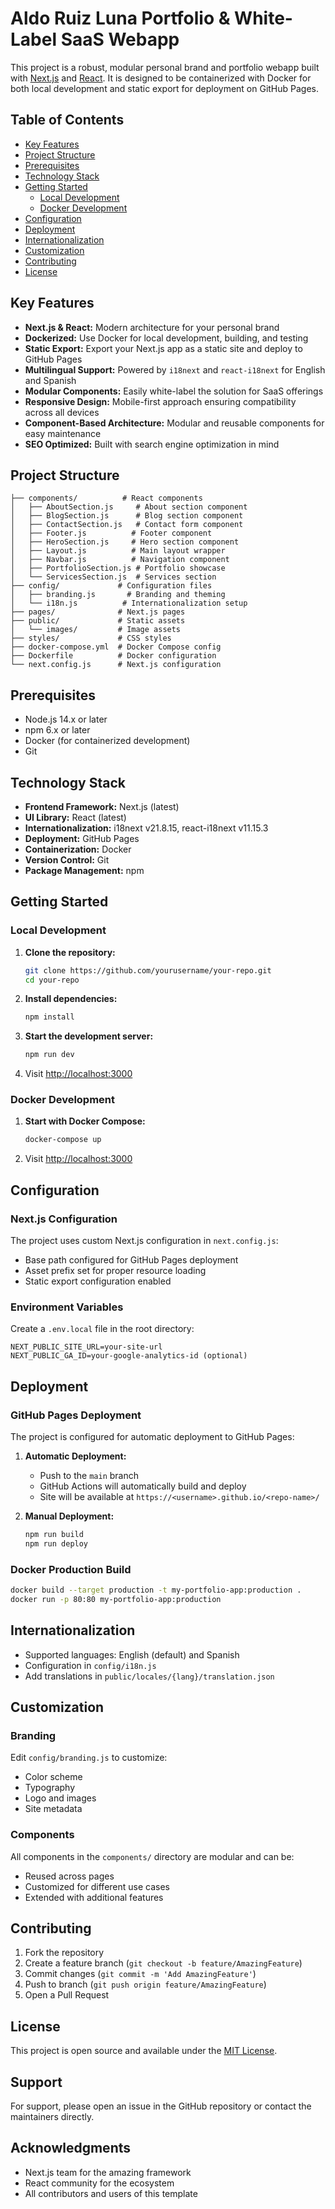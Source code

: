 # Aldo Ruiz Luna Portfolio & White-Label SaaS Webapp

This project is a robust, modular personal brand and portfolio webapp built with [Next.js](https://nextjs.org/) and [React](https://reactjs.org/). It is designed to be containerized with Docker for both local development and static export for deployment on GitHub Pages.

## Table of Contents
- [Key Features](#key-features)
- [Project Structure](#project-structure)
- [Prerequisites](#prerequisites)
- [Technology Stack](#technology-stack)
- [Getting Started](#getting-started)
  - [Local Development](#local-development)
  - [Docker Development](#docker-development)
- [Configuration](#configuration)
- [Deployment](#deployment)
- [Internationalization](#internationalization)
- [Customization](#customization)
- [Contributing](#contributing)
- [License](#license)

## Key Features
- **Next.js & React:** Modern architecture for your personal brand
- **Dockerized:** Use Docker for local development, building, and testing
- **Static Export:** Export your Next.js app as a static site and deploy to GitHub Pages
- **Multilingual Support:** Powered by `i18next` and `react-i18next` for English and Spanish
- **Modular Components:** Easily white-label the solution for SaaS offerings
- **Responsive Design:** Mobile-first approach ensuring compatibility across all devices
- **Component-Based Architecture:** Modular and reusable components for easy maintenance
- **SEO Optimized:** Built with search engine optimization in mind

## Project Structure
```
├── components/          # React components
│   ├── AboutSection.js     # About section component
│   ├── BlogSection.js      # Blog section component
│   ├── ContactSection.js   # Contact form component
│   ├── Footer.js          # Footer component
│   ├── HeroSection.js     # Hero section component
│   ├── Layout.js          # Main layout wrapper
│   ├── Navbar.js          # Navigation component
│   ├── PortfolioSection.js # Portfolio showcase
│   └── ServicesSection.js  # Services section
├── config/             # Configuration files
│   ├── branding.js       # Branding and theming
│   └── i18n.js          # Internationalization setup
├── pages/              # Next.js pages
├── public/             # Static assets
│   └── images/         # Image assets
├── styles/             # CSS styles
├── docker-compose.yml  # Docker Compose config
├── Dockerfile          # Docker configuration
└── next.config.js      # Next.js configuration
```

## Prerequisites
- Node.js 14.x or later
- npm 6.x or later
- Docker (for containerized development)
- Git

## Technology Stack
- **Frontend Framework:** Next.js (latest)
- **UI Library:** React (latest)
- **Internationalization:** i18next v21.8.15, react-i18next v11.15.3
- **Deployment:** GitHub Pages
- **Containerization:** Docker
- **Version Control:** Git
- **Package Management:** npm

## Getting Started

### Local Development
1. **Clone the repository:**
   ```bash
   git clone https://github.com/yourusername/your-repo.git
   cd your-repo
   ```

2. **Install dependencies:**
   ```bash
   npm install
   ```

3. **Start the development server:**
   ```bash
   npm run dev
   ```

4. Visit [http://localhost:3000](http://localhost:3000)

### Docker Development
1. **Start with Docker Compose:**
   ```bash
   docker-compose up
   ```

2. Visit [http://localhost:3000](http://localhost:3000)

## Configuration

### Next.js Configuration
The project uses custom Next.js configuration in `next.config.js`:
- Base path configured for GitHub Pages deployment
- Asset prefix set for proper resource loading
- Static export configuration enabled

### Environment Variables
Create a `.env.local` file in the root directory:
```
NEXT_PUBLIC_SITE_URL=your-site-url
NEXT_PUBLIC_GA_ID=your-google-analytics-id (optional)
```

## Deployment

### GitHub Pages Deployment
The project is configured for automatic deployment to GitHub Pages:

1. **Automatic Deployment:**
   - Push to the `main` branch
   - GitHub Actions will automatically build and deploy
   - Site will be available at `https://<username>.github.io/<repo-name>/`

2. **Manual Deployment:**
   ```bash
   npm run build
   npm run deploy
   ```

### Docker Production Build
```bash
docker build --target production -t my-portfolio-app:production .
docker run -p 80:80 my-portfolio-app:production
```

## Internationalization
- Supported languages: English (default) and Spanish
- Configuration in `config/i18n.js`
- Add translations in `public/locales/{lang}/translation.json`

## Customization

### Branding
Edit `config/branding.js` to customize:
- Color scheme
- Typography
- Logo and images
- Site metadata

### Components
All components in the `components/` directory are modular and can be:
- Reused across pages
- Customized for different use cases
- Extended with additional features

## Contributing
1. Fork the repository
2. Create a feature branch (`git checkout -b feature/AmazingFeature`)
3. Commit changes (`git commit -m 'Add AmazingFeature'`)
4. Push to branch (`git push origin feature/AmazingFeature`)
5. Open a Pull Request

## License
This project is open source and available under the [MIT License](LICENSE).

## Support
For support, please open an issue in the GitHub repository or contact the maintainers directly.

## Acknowledgments
- Next.js team for the amazing framework
- React community for the ecosystem
- All contributors and users of this template
